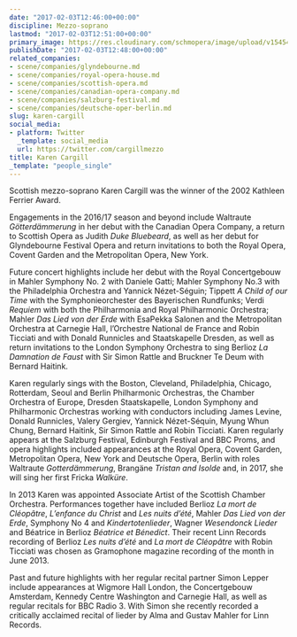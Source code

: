 ```yaml
---
date: "2017-02-03T12:46:00+00:00"
discipline: Mezzo-soprano
lastmod: "2017-02-03T12:51:00+00:00"
primary_image: https://res.cloudinary.com/schmopera/image/upload/v1545409169/media/webhook-uploads/1486125989044/2017-02-03---Karen-Cargill.jpg.jpg
publishDate: "2017-02-03T12:48:00+00:00"
related_companies:
- scene/companies/glyndebourne.md
- scene/companies/royal-opera-house.md
- scene/companies/scottish-opera.md
- scene/companies/canadian-opera-company.md
- scene/companies/salzburg-festival.md
- scene/companies/deutsche-oper-berlin.md
slug: karen-cargill
social_media:
- platform: Twitter
  _template: social_media
  url: https://twitter.com/cargillmezzo
title: Karen Cargill
_template: "people_single"
---
```


Scottish mezzo-soprano Karen Cargill was the winner of the 2002 Kathleen Ferrier Award.

Engagements in the 2016/17 season and beyond include Waltraute *Götterdämmerung* in her debut with the Canadian Opera Company, a return to Scottish Opera as Judith *Duke Bluebeard*, as well as her debut for Glyndebourne Festival Opera and return invitations to both the Royal Opera, Covent Garden and the Metropolitan Opera, New York.

Future concert highlights include her debut with the Royal Concertgebouw in Mahler Symphony No. 2 with Daniele Gatti; Mahler Symphony No.3 with the Philadelphia Orchestra and Yannick Nézet-Séguin; Tippett *A Child of our Time* with the Symphonieorchester des Bayerischen Rundfunks; Verdi *Requiem* with both the Philharmonia and Royal Philharmonic Orchestra; Mahler *Das Lied von der Erde* with EsaPekka Salonen and the Metropolitan Orchestra at Carnegie Hall, l’Orchestre National de France and Robin Ticciati and with Donald Runnicles and Staatskapelle Dresden, as well as return invitations to the London Symphony Orchestra to sing Berlioz *La Damnation de Faust* with Sir Simon Rattle and Bruckner Te Deum with Bernard Haitink.

Karen regularly sings with the Boston, Cleveland, Philadelphia, Chicago, Rotterdam, Seoul and Berlin Philharmonic Orchestras, the Chamber Orchestra of Europe, Dresden Staatskapelle, London Symphony and Philharmonic Orchestras working with conductors including James Levine, Donald Runnicles, Valery Gergiev, Yannick Nézet-Séquin, Myung Whun Chung, Bernard Haitink, Sir Simon Rattle and Robin Ticciati. Karen regularly appears at the Salzburg Festival, Edinburgh Festival and BBC Proms, and opera highlights included appearances at the Royal Opera, Covent Garden, Metropolitan Opera, New York and Deutsche Opera, Berlin with roles Waltraute *Gotterdämmerung*, Brangäne *Tristan and Isolde* and, in 2017, she will sing her first Fricka *Walküre*.

In 2013 Karen was appointed Associate Artist of the Scottish Chamber Orchestra. Performances together have included Berlioz *La mort de Cléopâtre*, *L’enfance du Christ* and *Les nuits d’été*, Mahler *Das Lied von der Erde*, Symphony No 4 and *Kindertotenlieder*, Wagner *Wesendonck Lieder* and Béatrice in Berlioz *Béatrice et Bénedict*. Their recent Linn Records recording of Berlioz *Les nuits d’été* and *La mort de Cléopâtre* with Robin Ticciati was chosen as Gramophone magazine recording of the month in June 2013.

Past and future highlights with her regular recital partner Simon Lepper include appearances at Wigmore Hall London, the Concertgebouw Amsterdam, Kennedy Centre Washington and Carnegie Hall, as well as regular recitals for BBC Radio 3. With Simon she recently recorded a critically acclaimed recital of lieder by Alma and Gustav Mahler for Linn Records.
